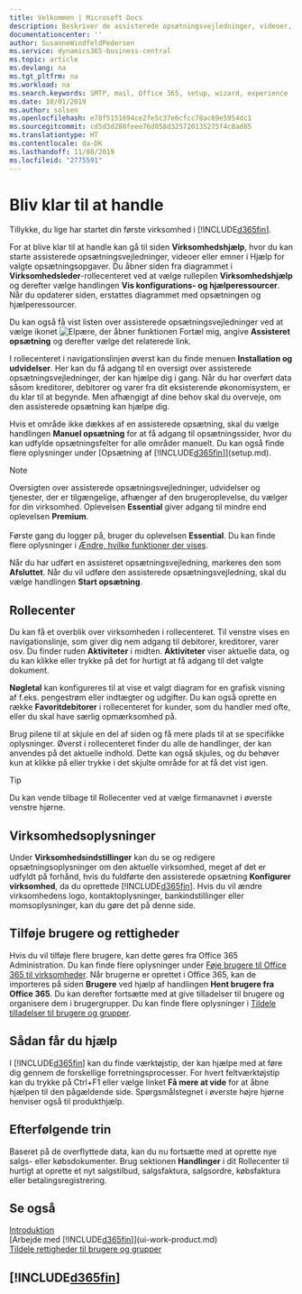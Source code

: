 ```yaml
---
title: Velkommen | Microsoft Docs
description: Beskriver de assisterede opsætningsvejledninger, videoer, Hjælp-emner og sider, der hjælper dig i gang med at bruge Business Central.
documentationcenter: ''
author: SusanneWindfeldPedersen
ms.service: dynamics365-business-central
ms.topic: article
ms.devlang: na
ms.tgt_pltfrm: na
ms.workload: na
ms.search.keywords: SMTP, mail, Office 365, setup, wizard, experience
ms.date: 10/01/2019
ms.author: solsen
ms.openlocfilehash: e78f5151694ce2fe5c37e6cfcc78ac69e5954dc1
ms.sourcegitcommit: cd5d3d288feee76d058d325720135275f4c8ad85
ms.translationtype: HT
ms.contentlocale: da-DK
ms.lasthandoff: 11/08/2019
ms.locfileid: "2775591"
---
```

# <a name="getting-ready-for-doing-business"></a>Bliv klar til at handle
Tillykke, du lige har startet din første virksomhed i [!INCLUDE[d365fin](includes/d365fin_md.md)].

For at blive klar til at handle kan gå til siden **Virksomhedshjælp**, hvor du kan starte assisterede opsætningsvejledninger, videoer eller emner i Hjælp for valgte opsætningsopgaver. Du åbner siden fra diagrammet i **Virksomhedsleder**-rollecenteret ved at vælge rullepilen **Virksomhedshjælp** og derefter vælge handlingen **Vis konfigurations- og hjælperessourcer**. Når du opdaterer siden, erstattes diagrammet med opsætningen og hjælperessourcer.

Du kan også få vist listen over assisterede opsætningsvejledninger ved at vælge ikonet ![Elpære, der åbner funktionen Fortæl mig](media/ui-search/search_small.png "Fortæl mig, hvad du vil foretage dig"), angive **Assisteret opsætning** og derefter vælge det relaterede link.

I rollecenteret i navigationslinjen øverst kan du finde menuen **Installation og udvidelser**. Her kan du få adgang til en oversigt over assisterede opsætningsvejledninger, der kan hjælpe dig i gang. Når du har overført data såsom kreditorer, debitorer og varer fra dit eksisterende økonomisystem, er du klar til at begynde. Men afhængigt af dine behov skal du overveje, om den assisterede opsætning kan hjælpe dig.

Hvis et område ikke dækkes af en assisterede opsætning, skal du vælge handlingen **Manuel opsætning** for at få adgang til opsætningssider, hvor du kan udfylde opsætningsfelter for alle områder manuelt. Du kan også finde flere oplysninger under [Opsætning af [!INCLUDE[d365fin](includes/d365fin_md.md)]](setup.md).

> [!NOTE]  
> Oversigten over assisterede opsætningsvejledninger, udvidelser og tjenester, der er tilgængelige, afhænger af den brugeroplevelse, du vælger for din virksomhed. Oplevelsen **Essential** giver adgang til mindre end oplevelsen **Premium**.<br /><br />
> Første gang du logger på, bruger du oplevelsen **Essential**. Du kan finde flere oplysninger i [Ændre, hvilke funktioner der vises](ui-experiences.md).

Når du har udført en assisteret opsætningsvejledning, markeres den som **Afsluttet**. Når du vil udføre den assisterede opsætningsvejledning, skal du vælge handlingen **Start opsætning**.

## <a name="role-center"></a>Rollecenter
Du kan få et overblik over virksomheden i rollecenteret. Til venstre vises en navigationslinje, som giver dig nem adgang til debitorer, kreditorer, varer osv. Du finder ruden **Aktiviteter** i midten. **Aktiviteter** viser aktuelle data, og du kan klikke eller trykke på det for hurtigt at få adgang til det valgte dokument.

**Nøgletal** kan konfigureres til at vise et valgt diagram for en grafisk visning af f.eks. pengestrøm eller indtægter og udgifter. Du kan også oprette en række **Favoritdebitorer** i rollecenteret for kunder, som du handler med ofte, eller du skal have særlig opmærksomhed på.

Brug pilene til at skjule en del af siden og få mere plads til at se specifikke oplysninger. Øverst i rollecenteret finder du alle de handlinger, der kan anvendes på det aktuelle indhold. Dette kan også skjules, og du behøver kun at klikke på eller trykke i det skjulte område for at få det vist igen.

> [!TIP]  
> Du kan vende tilbage til Rollecenter ved at vælge firmanavnet i øverste venstre hjørne.

## <a name="company-information"></a>Virksomhedsoplysninger
Under **Virksomhedsindstillinger** kan du se og redigere opsætningsoplysninger om den aktuelle virksomhed, meget af det er udfyldt på forhånd, hvis du fuldførte den assisterede opsætning **Konfigurer virksomhed**, da du oprettede [!INCLUDE[d365fin](includes/d365fin_md.md)]. Hvis du vil ændre virksomhedens logo, kontaktoplysninger, bankindstillinger eller momsoplysninger, kan du gøre det på denne side.    

## <a name="adding-users-and-permissions"></a>Tilføje brugere og rettigheder
Hvis du vil tilføje flere brugere, kan dette gøres fra Office 365 Administration. Du kan finde flere oplysninger under [Føje brugere til Office 365 til virksomheder](https://support.office.com/en-us/article/Add-users-to-Office-365-for-business-435ccec3-09dd-4587-9ebd-2f3cad6bc2bc). Når brugerne er oprettet i Office 365, kan de importeres på siden **Brugere** ved hjælp af handlingen **Hent brugere fra Office 365**. Du kan derefter fortsætte med at give tilladelser til brugere og organisere dem i brugergrupper. Du kan finde flere oplysninger i [Tildele tilladelser til brugere og grupper](ui-define-granular-permissions.md).  

## <a name="getting-help"></a>Sådan får du hjælp
I [!INCLUDE[d365fin](includes/d365fin_md.md)] kan du finde værktøjstip, der kan hjælpe med at føre dig gennem de forskellige forretningsprocesser. For hvert feltværktøjstip kan du trykke på Ctrl+F1 eller vælge linket **Få mere at vide** for at åbne hjælpen til den pågældende side. Spørgsmålstegnet i øverste højre hjørne henviser også til produkthjælp.

## <a name="next-steps"></a>Efterfølgende trin
Baseret på de overflyttede data, kan du nu fortsætte med at oprette nye salgs- eller købsdokumenter. Brug sektionen **Handlinger** i dit Rollecenter til hurtigt at oprette et nyt salgstilbud, salgsfaktura, salgsordre, købsfaktura eller betalingsregistrering.

## <a name="see-also"></a>Se også
[Introduktion](product-get-started.md)  
[Arbejde med [!INCLUDE[d365fin](includes/d365fin_md.md)]](ui-work-product.md)  
[Tildele rettigheder til brugere og grupper](ui-define-granular-permissions.md)

## [!INCLUDE[d365fin](includes/free_trial_md.md)]  
